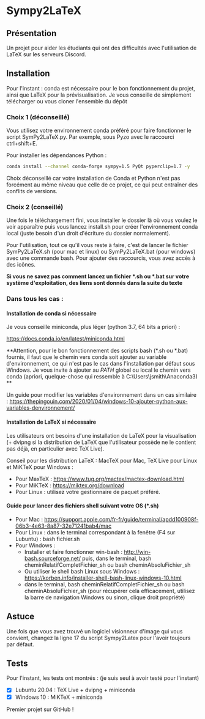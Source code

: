 # Sympy2LaTeX

## Présentation
Un projet pour aider les étudiants qui ont des difficultés avec l'utilisation de LaTeX sur les serveurs Discord.

## Installation

Pour l'instant : conda est nécessaire pour le bon fonctionnement du projet, ainsi que LaTeX pour la prévisualisation. Je vous conseille de simplement télécharger ou vous cloner l'ensemble du dépôt

### Choix 1 (déconseillé) 
Vous utilisez votre environnement conda préféré pour faire fonctionner le script SymPy2LaTeX.py. Par exemple, sous Pyzo avec le raccourci ctrl+shift+E. 

Pour installer les dépendances Python : 

```bash
conda install --channel conda-forge sympy=1.5 PyQt pyperclip=1.7 -y
```

Choix déconseillé car votre installation de Conda et Python n'est pas forcément au même niveau que celle de ce projet, ce qui peut entraîner des conflits de versions.

### Choix 2 (conseillé)

Une fois le téléchargement fini, vous installer le dossier là où vous voulez le voir apparaître puis vous lancez install.sh pour créer l'environnement conda local (juste besoin d'un droit d'écriture du dossier normalement).

Pour l'utilisation, tout ce qu'il vous reste à faire, c'est de lancer le fichier SymPy2LaTeX.sh (pour mac et linux) ou SymPy2LaTeX.bat (pour windows) avec une commande bash. Pour ajouter des raccourcis, vous avez accès à des icônes.

**Si vous ne savez pas comment lancez un fichier \*.sh ou \*.bat sur votre système d'exploitation, des liens sont donnés dans la suite du texte**

### Dans tous les cas :

#### Installation de conda si nécessaire

Je vous conseille miniconda, plus léger (python 3.7, 64 bits a priori) :
 
https://docs.conda.io/en/latest/miniconda.html

**Attention, pour le bon fonctionnement des scripts bash (\*.sh ou \*.bat) fournis, il faut que le chemin vers conda soit ajouter au variable d'environnement, ce qui n'est pas le cas dans l'installation par défaut sous Windows. Je vous invite à ajouter au *PATH* global ou local le chemin vers conda (apriori, quelque-chose qui ressemble à C:\Users\jsmith\Anaconda3) **

Un guide pour modifier les variables d'environnement dans un cas similaire : https://thepingouin.com/2020/01/04/windows-10-ajouter-python-aux-variables-denvironnement/

#### Installation de LaTeX si nécessaire

Les utilisateurs ont besoins d'une installation de LaTeX pour la visualisation (+ dvipng si la distribution de LaTeX que l'utilisateur possède ne le contient pas déjà, en particulier avec TeX Live).

Conseil pour les distribution LaTeX : MacTeX pour Mac, TeX Live pour Linux et MiKTeX pour Windows :
* Pour MaxTeX : https://www.tug.org/mactex/mactex-download.html
* Pour MiKTeX : https://miktex.org/download
* Pour Linux : utilisez votre gestionnaire de paquet préféré.

#### Guide pour lancer des fichiers shell suivant votre OS (\*.sh)

* Pour Mac : https://support.apple.com/fr-fr/guide/terminal/apdd100908f-06b3-4e63-8a87-32e71241bab4/mac
* Pour Linux : dans le terminal correspondant à la fenêtre (F4 sur Lubuntu) : bash fichier.sh
* Pour Windows : 
    * Installer et faire fonctionner win-bash : http://win-bash.sourceforge.net/ puis, dans le terminal, bash cheminRelatifCompletFichier\_sh ou bash cheminAbsoluFichier\_sh
    * Ou utiliser le shell bash Linux sous Windows : https://korben.info/installer-shell-bash-linux-windows-10.html
    * dans le terminal, bash cheminRelatifCompletFichier\_sh ou bash cheminAbsoluFichier\_sh (pour récupérer cela efficacement, utilisez la barre de navigation Windows ou sinon, clique droit propriété)

## Astuce 

Une fois que vous avez trouvé un logiciel visionneur d'image qui vous convient, changez la ligne 17 du script Sympy2Latex pour l'avoir toujours par défaut.

## Tests 

Pour l'instant, les tests ont montrés : (je suis seul à avoir testé pour l'instant)

- [x] Lubuntu 20.04 : TeX Live + dvipng + miniconda
- [x] Windows 10 : MiKTeX + miniconda

Premier projet sur GitHub !
